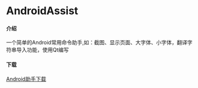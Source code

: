 # AndroidAssist

#### 介绍
一个简单的Android常用命令助手,如：截图、显示页面、大字体、小字体，翻译字符串导入功能，使用Qt编写

#### 下载
[Android助手下载](https://gitee.com/alex0506/android-assist/tree/master/release/AndroidAssist.rar 'Android助手下载')

